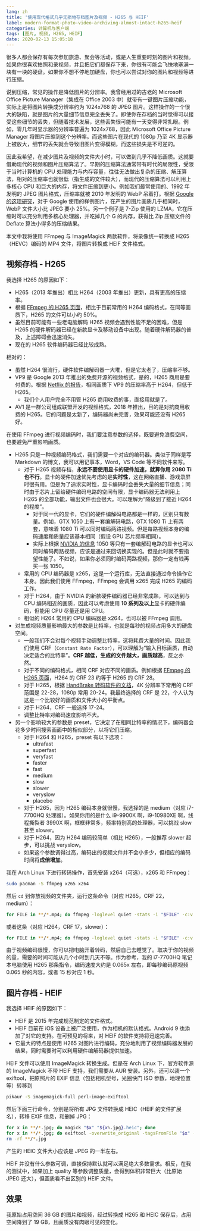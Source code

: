 ```yaml
---
lang: zh
title: '使用现代格式几乎无损地存档图片及视频 - H265 与 HEIF'
label: modern-format-photo-video-archiving-almost-intact-h265-heif
categories: 计算机与客户端
tags: [图片, 视频, H265, HEIF]
date: 2020-02-13 15:05:18
---
```


很多人都会保存有每次参加旅游、聚会等活动，或是人生重要时刻的图片和视频。如果你很喜欢拍照和录视频，并且把它们都保存下来，你很有可能会飞快地塞满一块有一块的硬盘。如果你不想不停地加硬盘，你也可以尝试对你的图片和视频等进行压缩。

说到压缩，常见的操作是降低图片的分辨率。我曾经用过的古老的 Microsoft Office Picture Manager（集成在 Office 2003 中）就带有一键图片压缩功能，实际上是将图片转换成分辨率约为 1024x768 的 JPEG 图片。这样操作的一个很大的缺陷，就是图片的大量细节信息完全丢失了。即使你在存档的当时觉得可以接受这些细节的丢失，但随着技术发展，这些丢失很可能有一天变得非常扎眼。例如，零几年时显示器的分辨率普遍为 1024x768，因此 Microsoft Office Picture Manager 将图片压缩到这个分辨率。而这些图片在现代的 1080p 乃至 4K 显示器上被放大，细节的丢失就会导致旧图片变得模糊，而这些损失是不可逆的。

因此我希望，在减少图片及视频的文件大小时，可以做到几乎不降低画质。这就要借助现代的视频和图片压缩算法了。早期的压缩算法通常带有时代的局限性，受限于当时计算机的 CPU 处理能力与内存容量，往往无法做出复杂的压缩、解压算法，相对的压缩率也就很低（指生成的文件较大），而现代的压缩算法可以利用上多核心 CPU 和巨大的内存，将文件压缩到更小。例如我们最常使用的、1992 年发明的 JPEG 图片格式，压缩率就被 2010 年发明的 WebP 吊着打。根据 [Google 的这项研究](https://developers.google.com/speed/webp/docs/webp_study)，对于 Google 使用的样例图片，在产生的图片画质几乎相同时，WebP 文件大小比 JPEG 要小 25%。另一个例子是 7-Zip 使用的 LZMA，它在压缩时可以充分利用多核心处理器，并吃掉几个 G 的内存，获得比 Zip 压缩文件的 Deflate 算法小得多的压缩结果。

本文中我将使用 FFmpeg 与 ImageMagick 两款软件，将录像统一转换成 H265（HEVC）编码的 MP4 文件，将图片转换成 HEIF 文件格式。

视频存档 - H265
--------------

我选择 H265 的原因如下：

- H265（2013 年推出）相比 H264（2003 年推出）更新，具有更高的压缩率。
- 根据 [FFmpeg 的 H265 页面](https://trac.ffmpeg.org/wiki/Encode/H.265)，相比于目前常用的 H264 编码格式，在同等画质下，H265 的文件可以小约 50%。
- 虽然目前可能有一些老电脑解码 H265 视频会遇到性能不足的困难，但是 H265 的硬件解码器已经在新款显卡及移动设备中出现。随着硬件解码器的普及，上述障碍会迅速消失。
- 现在的 H265 软件编码器已经比较成熟。

相对的：

- 虽然 H264 很流行，硬件软件编解码器一大堆，但是它太老了，压缩率不够。
- VP9 是 Google 2013 年推出的免费开源的视频格式，是的，H265 商用是要付费的。根据 [Netflix 的报告](https://netflixtechblog.com/a-large-scale-comparison-of-x264-x265-and-libvpx-a-sneak-peek-2e81e88f8b0f)，相同画质下 VP9 的压缩率高于 H264，但低于 H265。
  - 我们个人用户完全不用管 H265 商用收费的事，直接用就是了。
- AV1 是一群公司组成联盟开发的视频格式，2018 年推出，目的是对抗商用收费的 H265。它的问题是太新了，编码器尚未完善，效果可能还没有 H265 好。

在使用 FFmpeg 进行视频编码时，我们要注意参数的选择，既要避免浪费空间，也要避免严重影响画质。

- H265 只是一种视频编码格式，我们需要一个对应的编码器。类似于同样是写 Markdown 的博文，我可以用记事本，Word，VS Code 等不同软件来写。
  - 对于 H265 视频存档，**永远不要使用显卡的硬件加速，就算你用 2080 Ti 也不行**。显卡的硬件加速优先考虑的是**实时性**，这在网络直播、游戏录屏时很有用。但是为了追求实时性，显卡编码时会丢失大量的细节信息；同时由于芯片上留给硬件编码电路的空间有限，显卡编码器无法利用上 H265 的全部功能，输出文件也会很大。可以理解为“降级到了接近 H264 的程度”。
    - 对于同一代的显卡，它们的硬件编解码电路都是一样的，区别只有数量。例如，GTX 1050 上有一套编解码电路，GTX 1080 Ti 上有两套，意味着 1080 Ti 可以同时编码两路视频。但是每路视频本身的编码速度和质量应该基本相同（假设 GPU 芯片频率相同）。
    - 实际上根据 [NVIDIA 的信息](https://developer.nvidia.com/video-encode-decode-gpu-support-matrix) 1050 等只有一套编解码电路的显卡也可以同时编码两路视频，应该是通过来回切换实现的。但是此时就不要指望性能了。不如说，如果你必须同时编码两路视频，那你一定有钱再买一张 1050。
  - 常用的 CPU 编码器是 x265，这是一个运行库，无法直接通过命令操作它本身。因此我们使用 FFmpeg，FFmpeg 会调用 x265 完成 H265 的编码工作。
  - 对于 H264，由于 NVIDIA 的新款硬件编码器已经非常成熟，可以达到与 CPU 编码相近的画质，因此可以考虑使用 **10 系列及以上**显卡的硬件编码，但能用 CPU 尽量还是用 CPU。
  - 相似的 H264 常用的 CPU 编码器是 x264，也可以被 FFmpeg 调用。
- 对生成视频质量影响最大的参数是比特率，也就是每秒的视频占用多大的硬盘空间。
  - 一般我们不会对每个视频手动调整比特率，这将耗费大量的时间。因此我们使用 CRF（`Constant Rate Factor`），可以理解为“输入目标画质，自动决定适合的比特率”。**CRF 越低，生成的文件越大，画质越高**，反之亦然。
  - 对于不同的编码格式，相同 CRF 对应不同的画质。例如根据 [FFmpeg 的 H265 页面](https://trac.ffmpeg.org/wiki/Encode/H.265)，H264 的 CRF 23 约等于 H265 的 CRF 28。
  - 对于 H265，根据 [HandBrake 转码软件的文档](https://handbrake.fr/docs/en/latest/workflow/adjust-quality.html)，4K 分辨率下常用的 CRF 范围是 22-28，1080p 常用 20-24。我最终选择的 CRF 是 22，个人认为这是一个比较好的画质和文件大小的平衡点。
  - 对于 H264，CRF 一般选择 17-24。
  - 调整比特率对编码速度影响不大。
- 另一个影响较大的参数是 preset，它决定了在相同比特率的情况下，编码器会花多少时间搜索画面中的相似部分，以将它们压缩。
  - 对于 H264 和 H265，preset 有以下选项：
    - ultrafast
    - superfast
    - veryfast
    - faster
    - fast
    - medium
    - slow
    - slower
    - veryslow
    - placebo 
  - 对于 H265，因为 H265 编码本身就很慢，我选择的是 medium（对应 i7-7700HQ 处理器）。如果你用的是什么 i9-9900K 啊，i9-10980XE 啊，线程撕裂者 3990X 啊，框框非常多，频率特别高的处理器，可以挑战 slow 甚至 slower。
  - 对于 H264，因为 H264 编码较简单（相比 H265），一般推荐 slower 起步，可以挑战 veryslow。
  - 如果这个参数调得过高，编码出的视频文件并不会小多少，但相应的编码时间将**成倍增加**。

我在 Arch Linux 下进行转码操作，首先安装 x264（可选），x265 和 FFmpeg：

```bash
sudo pacman -S ffmpeg x265 x264
```

然后 `cd` 到你放视频的文件夹，运行这条命令（对应 H265，CRF 22，medium）：

```bash
for FILE in **/*.mp4; do ffmpeg -loglevel quiet -stats -i "$FILE" -c:v libx265 -crf 22 -preset medium -c:a aac -b:a 128k -movflags +faststart "$FILE.converted.mp4"; done
```

或者这条（对应 H264，CRF 17，slower）：

```bash
for FILE in **/*.mp4; do ffmpeg -loglevel quiet -stats -i "$FILE" -c:v libx264 -crf 17 -preset slower -c:a aac -b:a 128k -movflags +faststart "$FILE.converted.mp4"; done
```

由于视频编码很慢，你可以把电脑开着转码，然后自己去睡觉了。取决于你的视频的量，需要的时间可能从几个小时到几天不等。作为参考，我的 i7-7700HQ 笔记本电脑使用 H265 那条指令，编码速度大约是 0.065x 左右，即每秒编码原视频 0.065 秒的内容，或者 15 秒对应 1 秒。

图片存档 - HEIF
--------------

我选择 HEIF 的原因如下：

- HEIF 是 2015 年完成规范制定的文件格式。
- HEIF 目前在 iOS 设备上被广泛使用，作为相机的默认格式。Android 9 也添加了对它的支持。在可预见的将来，对 HEIF 的软件支持将迅速完善。
- 它最大的特点是使用 H265 对图片进行编码，充分地利用了视频编码器发展的结果，同时需要时可以利用硬件编解码器提供加速。

HEIF 文件可以使用 ImageMagick 转换生成。但是在 Arch Linux 下，官方软件源的 ImageMagick 不带 HEIF 支持，我们需要从 AUR 安装。另外，还可以装一个 exiftool，把原照片的 EXIF 信息（包括相机型号，光圈快门 ISO 参数，地理位置等）转移到

```bash
pikaur -S imagemagick-full perl-image-exiftool
```

然后下面三行命令，分别是将所有 JPG 文件转换成 HEIC（HEIF 的文件扩展名），转移 EXIF 信息，和删掉 JPG：

```bash
for x in **/*.jpg; do magick "$x" "${x%.jpg}.heic"; done
for x in **/*.jpg; do exiftool -overwrite_original -tagsFromFile "$x" -all:all "${x%.jpg}.heic"; done
rm -rf **/*.jpg
```

产生的 HEIC 文件大小应该是 JPEG 的一半左右。

HEIF 并没有什么参数可调，直接保持默认就可以满足绝大多数需求。相反，在我的测试中，如果加上 quality 等参数调整质量，会得到体积非常巨大（比原始 JPEG 还大），但画质看不出区别的 HEIF 文件。

效果
----

我原始占用空间 36 GB 的图片和视频，经过转换成 H265 和 HEIC 保存后，占用空间降到了 19 GB，且画质没有肉眼可见的变化。
